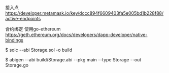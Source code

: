 
接入点
https://developer.metamask.io/key/dccc894f6609403fa5e005bd1b228f88/active-endpoints

合约绑定
使用go-ethereum
https://geth.ethereum.org/docs/developers/dapp-developer/native-bindings

$ solc --abi Storage.sol -o build

$ abigen --abi build/Storage.abi --pkg main --type Storage --out Storage.go
